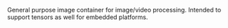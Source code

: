 General purpose image container for image/video processing.  Intended to support tensors as well for embedded platforms.
